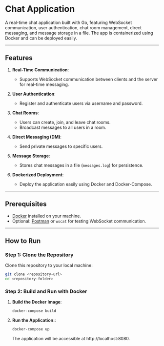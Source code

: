 # Chat Application

A real-time chat application built with Go, featuring WebSocket communication, user authentication, chat room management, direct messaging, and message storage in a file. The app is containerized using Docker and can be deployed easily.

---

## **Features**

1. **Real-Time Communication**:
   - Supports WebSocket communication between clients and the server for real-time messaging.

2. **User Authentication**:
   - Register and authenticate users via username and password.

3. **Chat Rooms**:
   - Users can create, join, and leave chat rooms.
   - Broadcast messages to all users in a room.

4. **Direct Messaging (DM)**:
   - Send private messages to specific users.

5. **Message Storage**:
   - Stores chat messages in a file (`messages.log`) for persistence.

6. **Dockerized Deployment**:
   - Deploy the application easily using Docker and Docker-Compose.

---

## **Prerequisites**

- [Docker](https://www.docker.com/) installed on your machine.
- Optional: [Postman](https://www.postman.com/) or `wscat` for testing WebSocket communication.

---

## **How to Run**

### **Step 1: Clone the Repository**
Clone this repository to your local machine:
```bash
git clone <repository-url>
cd <repository-folder>
```

### **Step 2: Build and Run with Docker**

1. **Build the Docker Image**:
   ```bash
   docker-compose build
   ```
2. **Run the Application:**:
   ```bash
   docker-compose up
   ```
   The application will be accessible at http://localhost:8080.